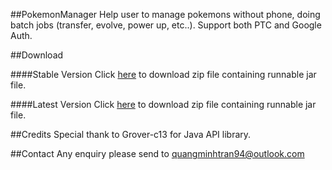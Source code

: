 ##PokemonManager
Help user to manage pokemons without phone, doing batch jobs (transfer, evolve, power up, etc..).
Support both PTC and Google Auth.

##Download

####Stable Version
Click [here](https://drive.google.com/file/d/0B2w641zfhENEcEo3QnhVdFJIMVU/view?usp=sharing) to download zip file containing runnable jar file.

####Latest Version
Click [here](https://drive.google.com/file/d/0B2w641zfhENEWEhBVmd6T01JLWc/view?usp=sharing) to download zip file containing runnable jar file.

##Credits
Special thank to Grover-c13 for Java API library.

##Contact
Any enquiry please send to quangminhtran94@outlook.com
